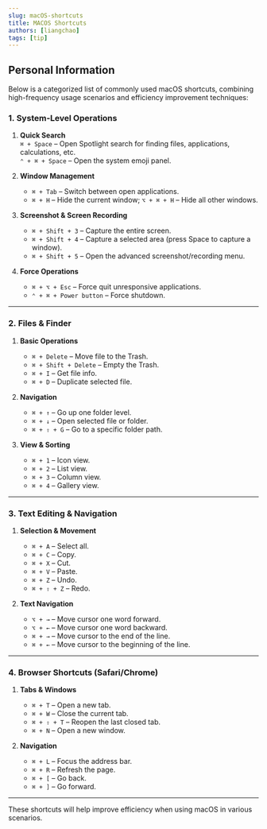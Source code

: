 ```yaml
---
slug: macOS-shortcuts
title: MACOS Shortcuts
authors: [liangchao]
tags: [tip]
---
```


## **Personal Information**

Below is a categorized list of commonly used macOS shortcuts, combining high-frequency usage scenarios and efficiency improvement techniques:

<!-- truncate -->



### 1. **System-Level Operations**

1. **Quick Search**  
    `⌘ + Space` – Open Spotlight search for finding files, applications, calculations, etc.  
    `⌃ + ⌘ + Space` – Open the system emoji panel.
    
2. **Window Management**
    
    - `⌘ + Tab` – Switch between open applications.
    - `⌘ + H` – Hide the current window; `⌥ + ⌘ + H` – Hide all other windows.
3. **Screenshot & Screen Recording**
    
    - `⌘ + Shift + 3` – Capture the entire screen.
    - `⌘ + Shift + 4` – Capture a selected area (press Space to capture a window).
    - `⌘ + Shift + 5` – Open the advanced screenshot/recording menu.
4. **Force Operations**
    
    - `⌘ + ⌥ + Esc` – Force quit unresponsive applications.
    - `⌃ + ⌘ + Power button` – Force shutdown.

---

### 2. **Files & Finder**

1. **Basic Operations**
    
    - `⌘ + Delete` – Move file to the Trash.
    - `⌘ + Shift + Delete` – Empty the Trash.
    - `⌘ + I` – Get file info.
    - `⌘ + D` – Duplicate selected file.
2. **Navigation**
    
    - `⌘ + ↑` – Go up one folder level.
    - `⌘ + ↓` – Open selected file or folder.
    - `⌘ + ⇧ + G` – Go to a specific folder path.
3. **View & Sorting**
    
    - `⌘ + 1` – Icon view.
    - `⌘ + 2` – List view.
    - `⌘ + 3` – Column view.
    - `⌘ + 4` – Gallery view.

---

### 3. **Text Editing & Navigation**

1. **Selection & Movement**
    
    - `⌘ + A` – Select all.
    - `⌘ + C` – Copy.
    - `⌘ + X` – Cut.
    - `⌘ + V` – Paste.
    - `⌘ + Z` – Undo.
    - `⌘ + ⇧ + Z` – Redo.
2. **Text Navigation**
    
    - `⌥ + →` – Move cursor one word forward.
    - `⌥ + ←` – Move cursor one word backward.
    - `⌘ + →` – Move cursor to the end of the line.
    - `⌘ + ←` – Move cursor to the beginning of the line.

---

### 4. **Browser Shortcuts (Safari/Chrome)**

1. **Tabs & Windows**
    
    - `⌘ + T` – Open a new tab.
    - `⌘ + W` – Close the current tab.
    - `⌘ + ⇧ + T` – Reopen the last closed tab.
    - `⌘ + N` – Open a new window.
2. **Navigation**
    
    - `⌘ + L` – Focus the address bar.
    - `⌘ + R` – Refresh the page.
    - `⌘ + [` – Go back.
    - `⌘ + ]` – Go forward.

---

These shortcuts will help improve efficiency when using macOS in various scenarios.